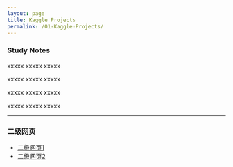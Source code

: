 ```yaml
---
layout: page
title: Kaggle Projects
permalink: /01-Kaggle-Projects/
---
```


### Study Notes

xxxxx xxxxx xxxxx

xxxxx xxxxx xxxxx

xxxxx xxxxx xxxxx

xxxxx xxxxx xxxxx

---

### 二级网页
- [二级网页1](/一级4/二级1/)
- [二级网页2](/一级4/二级2/)
